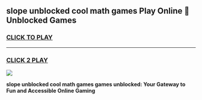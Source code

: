 
## slope unblocked cool math games Play Online 👋 Unblocked Games
<h3>
<a href="https://news.freeplayer.one?title=slope_unblocked_cool_math_games&ref=17CMG">CLICK TO PLAY</a></h3>
<hr>

<h3>
<a href="https://news.freeplayer.one?title=slope_unblocked_cool_math_games&ref=17CMG">CLICK 2 PLAY</a>
  
</h3>

<a href="https://news.freeplayer.one?title=slope_unblocked_cool_math_games&ref=17CMG/"><img src="https://clearcache.store/games.png"></a>


**slope unblocked cool math games games unblocked: Your Gateway to Fun and Accessible Online Gaming**
